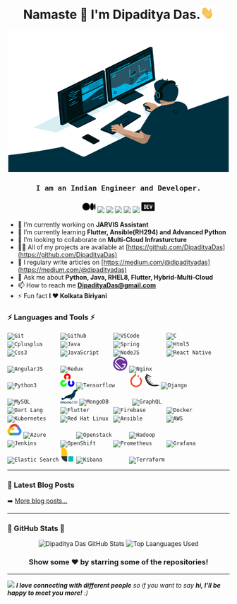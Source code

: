 <h1 align="center">Namaste 🙏 I'm Dipaditya Das.<img src="https://github.com/DipadityaDas/DipadityaDas/raw/master/img/wave.gif" width="6%"></h1>
<p align="center"><img alt="GIF" src="https://github.com/DipadityaDas/DipadityaDas/raw/master/img/code.gif" width="500" height="320"/></p>
<h3 align="center"><samp>I am an Indian Engineer and Developer.</samp></h3>

<div align="center">

[<img src="https://github.com/DipadityaDas/DipadityaDas/raw/master/img/medium.svg" width=30>](https://dipadityadas.medium.com/)
[<img src="https://img.icons8.com/fluent/100/000000/twitter.svg" width="30"/>](https://twitter.com/dipadityadas)
[<img src="https://img.icons8.com/fluent/100/000000/linkedin.svg" width="30"/>](https://linkedin.com/in/DipadityaDas)
[<img src="https://img.icons8.com/fluent/100/000000/facebook-new.svg" width="30"/>](https://www.facebook.com/dipaditya.das)
[<img src="https://img.icons8.com/fluent/100/000000/instagram-new.svg" width="30"/>](https://instagram.com/dipaditya_das/)
[<img src="https://img.icons8.com/fluent/100/000000/gmail--v2.svg" width="30"/>](mailto:DipadityaDas@gmail.com)
[<img src="https://github.com/DipadityaDas/DipadityaDas/raw/master/img/devto.svg" width=30>](https://dev.to/dipadityadas)

</div>

- 🔭 I’m currently working on **JARVIS Assistant**
- 🌱 I’m currently learning **Flutter, Ansible(RH294) and Advanced Python**
- 👯 I’m looking to collaborate on **Multi-Cloud Infrasturcture**
- 👨‍💻 All of my projects are available at [https://github.com/DipadityaDas](https://github.com/DipadityaDas)
- 📝 I regulary write articles on [https://medium.com/@dipadityadas](https://medium.com/@dipadityadas)
- 💬 Ask me about **Python, Java, RHEL8, Flutter, Hybrid-Multi-Cloud**
- 📫 How to reach me **DipadityaDas@gmail.com**
- ⚡ Fun fact **I ❤ Kolkata Biriyani**

### ⚡ Languages and Tools ⚡

<code><img height="32" alt="Git           " src="https://img.icons8.com/color/100/000000/git.svg"                           /></code>
<code><img height="32" alt="Github        " src="https://img.icons8.com/fluent/100/000000/github.svg"                       /></code>
<code><img height="32" alt="VSCode        " src="https://img.icons8.com/fluent/100/000000/visual-studio-code-2019.svg"      /></code>
<code><img height="32" alt="C             " src="https://img.icons8.com/color/100/000000/c-programming.svg"                 /></code>
<code><img height="32" alt="Cplusplus     " src="https://img.icons8.com/color/100/000000/c-plus-plus-logo.svg"              /></code>
<code><img height="32" alt="Java          " src="https://img.icons8.com/color/100/000000/java-coffee-cup-logo.svg"          /></code>
<code><img height="32" alt="Spring        " src="https://img.icons8.com/color/100/000000/spring-logo.svg"                   /></code>
<code><img height="32" alt="Html5         " src="https://img.icons8.com/color/100/000000/html-5.svg"                        /></code>
<code><img height="32" alt="Css3          " src="https://img.icons8.com/color/100/000000/css3.svg"                          /></code>
<code><img height="32" alt="JavaScript    " src="https://img.icons8.com/color/100/000000/javascript.svg"                    /></code>
<code><img height="32" alt="NodeJS        " src="https://img.icons8.com/color/100/000000/nodejs.svg"                        /></code>
<code><img height="32" alt="React Native  " src="https://img.icons8.com/color/100/000000/react-native.svg"                  /></code>
<code><img height="32" alt="AngularJS     " src="https://img.icons8.com/color/100/000000/angularjs.svg"                     /></code>
<code><img height="32" alt="Redux         " src="https://img.icons8.com/color/100/000000/redux.svg"                         /></code>
<code><img height="32" alt="Gatsby        " src="https://github.com/DipadityaDas/DipadityaDas/raw/master/img/gatsbyjs.svg"  /></code>
<code><img height="32" alt="Nginx         " src="https://img.icons8.com/color/100/000000/nginx.svg"                         /></code>
<code><img height="32" alt="Python3       " src="https://img.icons8.com/color/100/000000/python.svg"                        /></code>
<code><img height="32" alt="OpenCV        " src="https://github.com/DipadityaDas/DipadityaDas/raw/master/img/opencv.svg"    /></code>
<code><img height="32" alt="Tensorflow    " src="https://img.icons8.com/color/100/000000/tensorflow.svg"                    /></code>
<code><img height="32" alt="Pytorch       " src="https://github.com/DipadityaDas/DipadityaDas/raw/master/img/pytorch.svg"   /></code>
<code><img height="32" alt="Flask         " src="https://github.com/DipadityaDas/DipadityaDas/raw/master/img/flask.svg"     /></code>
<code><img height="32" alt="Django        " src="https://img.icons8.com/color/100/000000/django.svg"                        /></code>
<code><img height="32" alt="MySQL         " src="https://www.vectorlogo.zone/logos/mysql/mysql-icon.svg"                    /></code>
<code><img height="32" alt="MariaDB       " src="https://github.com/DipadityaDas/DipadityaDas/raw/master/img/mariadb.svg"   /></code>
<code><img height="32" alt="MongoDB       " src="https://img.icons8.com/color/100/000000/mongodb.svg"                       /></code>
<code><img height="32" alt="GraphQL       " src="https://img.icons8.com/color/100/000000/graphql.svg"                       /></code>
<code><img height="32" alt="Dart Lang     " src="https://img.icons8.com/color/100/000000/dart.svg"                          /></code>
<code><img height="32" alt="Flutter       " src="https://www.vectorlogo.zone/logos/flutterio/flutterio-icon.svg"            /></code>
<code><img height="32" alt="Firebase      " src="https://img.icons8.com/color/100/000000/firebase.svg"                      /></code>
<code><img height="32" alt="Docker        " src="https://img.icons8.com/color/100/000000/docker.svg"                        /></code>
<code><img height="32" alt="Kubernetes    " src="https://img.icons8.com/color/100/000000/kubernetes.svg"                    /></code>
<code><img height="32" alt="Red Hat Linux " src="https://www.vectorlogo.zone/logos/redhat/redhat-icon.svg"                  /></code>
<code><img height="32" alt="Ansible       " src="https://www.vectorlogo.zone/logos/ansible/ansible-icon.svg"                /></code>
<code><img height="32" alt="AWS           " src="https://img.icons8.com/color/100/000000/amazon-web-services.svg"           /></code>
<code><img height="32" alt="Google Cloud  " src="https://github.com/DipadityaDas/DipadityaDas/raw/master/img/gcp.svg"       /></code>
<code><img height="32" alt="Azure         " src="https://img.icons8.com/color/100/000000/azure-1.svg"                       /></code>
<code><img height="32" alt="Openstack     " src="https://img.icons8.com/color/100/000000/openstack.svg"                     /></code>
<code><img height="32" alt="Hadoop        " src="https://img.icons8.com/color/100/000000/hadoop-distributed-file-system.svg"/></code>
<code><img height="32" alt="Jenkins       " src="https://img.icons8.com/color/100/000000/jenkins.svg"                       /></code>
<code><img height="32" alt="OpenShift     " src="https://www.vectorlogo.zone/logos/openshift/openshift-icon.svg"            /></code>
<code><img height="32" alt="Prometheus    " src="https://www.vectorlogo.zone/logos/prometheusio/prometheusio-icon.svg"      /></code>
<code><img height="32" alt="Grafana       " src="https://www.vectorlogo.zone/logos/grafana/grafana-icon.svg"                /></code>
<code><img height="32" alt="Elastic Search" src="https://img.icons8.com/color/100/000000/elasticsearch.svg"                 /></code>
<code><img height="32" alt="Logstash      " src="https://github.com/DipadityaDas/DipadityaDas/raw/master/img/logstash.svg"  /></code>
<code><img height="32" alt="Kibana        " src="https://img.icons8.com/color/100/000000/kibana.svg"                        /></code>
<code><img height="32" alt="Terraform     " src="https://www.vectorlogo.zone/logos/terraformio/terraformio-icon.svg"        /></code>

---

### 📕 Latest Blog Posts
<!-- BLOG-POST-LIST::START-->
<!-- BLOG-POST-LIST::END-->

➡️ [More blog posts...](https://dipadityadas.medium.com/)

---

### 🚀 GitHub Stats 🚀

<div align="center">
<img alt="Dipaditya Das GitHub Stats" src="https://github-readme-stats-5i0uvjfd7.vercel.app/api?username=dipadityadas&theme=algolia&hide=prs&show_icons=true&hide_border=true&include_all_commits=true&cache_seconds=60&text_color=a9fef7&icon_color=f8d847"/>
<img alt="Top Laanguages Used" src="https://github-readme-stats.dipadityadas.vercel.app/api/top-langs/?username=dipadityadas&layout=compact&theme=algolia&hide_border=true&cache_seconds=1800&langs_count=8">
</div>
<div align="center">

### Show some ❤️ by starring some of the repositories!

</div>

---

<img src="https://media.giphy.com/media/LnQjpWaON8nhr21vNW/giphy.gif" width="60"> <em><b>I love connecting with different people</b> so if you want to say <b>hi, I'll be happy to meet you more!</b> :)</em>
